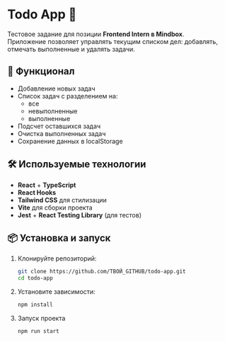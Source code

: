 # Todo App 📝  

Тестовое задание для позиции **Frontend Intern в Mindbox**.  
Приложение позволяет управлять текущим списком дел: добавлять, отмечать выполненные и удалять задачи.  

## 🚀 Функционал  

- Добавление новых задач  
- Список задач с разделением на:  
  - все  
  - невыполненные  
  - выполненные  
- Подсчет оставшихся задач  
- Очистка выполненных задач  
- Сохранение данных в localStorage  

## 🛠 Используемые технологии  

- **React** + **TypeScript**  
- **React Hooks**  
- **Tailwind CSS** для стилизации  
- **Vite** для сборки проекта  
- **Jest** + **React Testing Library** (для тестов)  

## 📦 Установка и запуск  

1. Клонируйте репозиторий:  

   ```sh
   git clone https://github.com/ТВОЙ_GITHUB/todo-app.git
   cd todo-app
2. Установите зависимости:
   ```sh
   npm install
3. Запуск проекта
   ```sh
   npm run start
